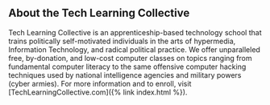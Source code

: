 ## About the Tech Learning Collective

Tech Learning Collective is an apprenticeship-based technology school that trains politically self-motivated individuals in the arts of hypermedia, Information Technology, and radical political practice. We offer unparalleled free, by-donation, and low-cost computer classes on topics ranging from fundamental computer literacy to the same offensive computer hacking techniques used by national intelligence agencies and military powers (cyber armies). For more information and to enroll, visit [TechLearningCollective.com]({% link index.html %}).
